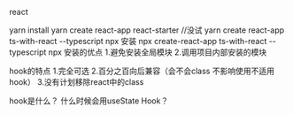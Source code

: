 react

yarn install
yarn create react-app react-starter
//没试
yarn create react-app ts-with-react --typescript
npx 安装
npx create-react-app ts-with-react --typescript
npx 安装的优点
1.避免安装全局模块
2.调用项目内部安装的模块


hook的特点
1.完全可选
2.百分之百向后兼容（会不会class 不影响使用不适用hook）
3.没有计划移除react中的class

hook是什么？
什么时候会用useState Hook？


